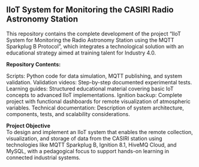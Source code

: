 ## IIoT System for Monitoring the CASIRI Radio Astronomy Station

This repository contains the complete development of the project “IIoT System for Monitoring the Radio Astronomy Station using the MQTT Sparkplug B Protocol”, which integrates a technological solution with an educational strategy aimed at training talent for Industry 4.0.

**Repository Contents:**

Scripts: Python code for data simulation, MQTT publishing, and system validation.
Validation videos: Step-by-step documented experimental tests.
Learning guides: Structured educational material covering basic IoT concepts to advanced IIoT implementations.
Ignition backup: Complete project with functional dashboards for remote visualization of atmospheric variables.
Technical documentation: Description of system architecture, components, tests, and scalability considerations.

**Project Objective**  
To design and implement an IIoT system that enables the remote collection, visualization, and storage of data from the CASIRI station using technologies like MQTT Sparkplug B, Ignition 8.1, HiveMQ Cloud, and MySQL, with a pedagogical focus to support hands-on learning in connected industrial systems.
